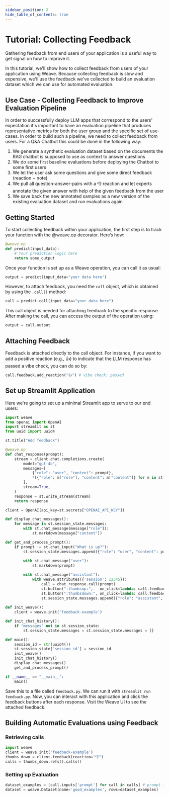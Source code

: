 ```yaml
---
sidebar_position: 2
hide_table_of_contents: true
---
```


# Tutorial: Collecting Feedback

Gathering feedback from end users of your application is a useful way to get signal on how to improve it. 

In this tutorial, we'll show how to collect feedback from users of your application using Weave. Because collecting feedback is slow and expensive, we'll use the feedback we've collected to build an evaluation dataset which we can use for automated evaluation.

## Use Case - Collecting Feedback to Improve Evaluation Pipeline
In order to successfully deploy LLM apps that correspond to the users' expectation it's important to have an evaluation pipeline that produces representative metrics for both the user group and the specific set of use-cases. In order to build such a pipeline, we need to collect feedback from users. For a Q&A Chatbot this could be done in the following way:

1. We generate a synthetic evaluation dataset based on the documents the RAG chatbot is supposed to use as context to answer questions
2. We do some first baseline evaluations before deploying the Chatbot to some first users
3. We let the user ask some questions and give some direct feedback (reaction + note)
4. We pull all question-answer-pairs with a :-1: reaction and let experts annotate the given answer with help of the given feedback from the user
5. We save back the new annotated samples as a new version of the existing evaluation dataset and run evaluations again

## Getting Started

To start collecting feedback within your application, the first step is to track your function with the @weave.op decorator. Here’s how:

```python
@weave.op
def predict(input_data):
    # Your prediction logic here
    return some_output
```

Once your function is set up as a Weave operation, you can call it as usual:

```python
output = predict(input_data="your data here")
```

However, to attach feedback, you need the `call` object, which is obtained by using the `.call()` method:

```python
call = predict.call(input_data="your data here")
```

This call object is needed for attaching feedback to the specific response.
After making the call, you can access the output of the operation using:

```python
output = call.output
```

## Attaching Feedback

Feedback is attached directly to the call object. For instance, if you want to add a positive reaction (e.g., 👍) to indicate that the LLM response has passed a vibe check, you can do so by:

```python
call.feedback.add_reaction("👍") # vibe check: passed
```

## Set up Streamlit Application

Here we're going to set up a minimal Streamlit app to serve to our end users:

```python
import weave
from openai import OpenAI
import streamlit as st
from uuid import uuid4

st.title("Add feedback")

@weave.op
def chat_response(prompt):
    stream = client.chat.completions.create(
        model="gpt-4o",
        messages=[
            {"role": "user", "content": prompt},
            *[{"role": m["role"], "content": m["content"]} for m in st.session_state.messages]
        ],
        stream=True,
    )
    response = st.write_stream(stream)
    return response

client = OpenAI(api_key=st.secrets["OPENAI_API_KEY"])

def display_chat_messages():
    for message in st.session_state.messages:
        with st.chat_message(message["role"]):
            st.markdown(message["content"])

def get_and_process_prompt():
    if prompt := st.chat_input("What is up?"):
        st.session_state.messages.append({"role": "user", "content": prompt})
    
        with st.chat_message("user"):
            st.markdown(prompt)

        with st.chat_message("assistant"):
            with weave.attributes({'session': 12345}):
                call = chat_response.call(prompt)
                st.button(":thumbsup:",   on_click=lambda: call.feedback.add_reaction("👍"), key='up')
                st.button(":thumbsdown:", on_click=lambda: call.feedback.add_reaction("👎"), key='down')
                st.session_state.messages.append({"role": "assistant", "content": call.output})
        
def init_weave():
    client = weave.init('feedback-example')

def init_chat_history():
    if "messages" not in st.session_state:
        st.session_state.messages = st.session_state.messages = []

def main():
    session_id = str(uuid4())
    st.session_state['session_id'] = session_id
    init_weave()
    init_chat_history()
    display_chat_messages()
    get_and_process_prompt()

if __name__ == "__main__":
    main()
```

Save this to a file called `feedback.py`. We can run it with `streamlit run feedback.py`. 
Now, you can interact with this application and click the feedback buttons after each response. 
Visit the Weave UI to see the attached feedback.

## Building Automatic Evaluations using Feedback

### Retrieving calls

```python
import weave
client = weave.init('feedback-example')
thumbs_down = client.feedback(reaction="👎")
calls = thumbs_down.refs().calls()
```

### Setting up Evaluation

```python
dataset_examples = [call.inputs['prompt'] for call in calls] # prompt is the input argument to our chat_response call
dataset = weave.Dataset(name='good_examples', rows=dataset_examples)


```
